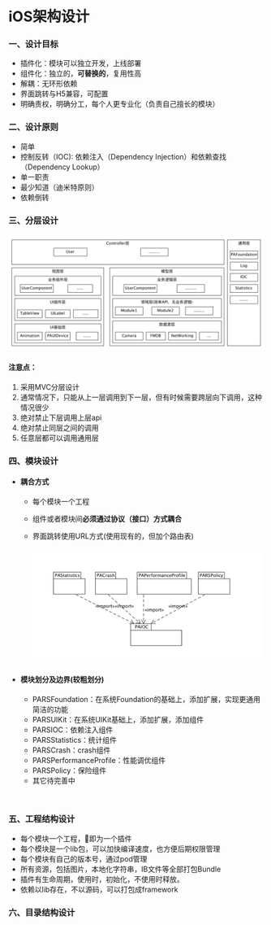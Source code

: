 # iOS架构设计

### 一、设计目标

* 插件化：模块可以独立开发，上线部署
* 组件化：独立的，**可替换的**，复用性高
* 解耦：无环形依赖
* 界面跳转与H5兼容，可配置
* 明确责权，明确分工，每个人更专业化（负责自己擅长的模块）



### 二、设计原则

* 简单
* 控制反转（IOC): 依赖注入（Dependency Injection）和依赖查找（Dependency Lookup）
* 单一职责
* 最少知道（迪米特原则）
* 依赖倒转 




### 三、分层设计

![img](https://github.com/linjinxing/iOSDocument/raw/master/Assets/uml/architecture/iOS_architecture_layer.png)

#### 	**注意点：**

1. 采用MVC分层设计
2. 通常情况下，只能从上一层调用到下一层，但有时候需要跨层向下调用，这种情况很少
3. 绝对禁止下层调用上层api
4. 绝对禁止同层之间的调用
5. 任意层都可以调用通用层

### 四、模块设计

* #### 耦合方式

  - 每个模块一个工程

  - 组件或者模块间**必须通过协议（接口）方式耦合**

  - 界面跳转使用URL方式(使用现有的，但加个路由表)

    ![img](https://github.com/linjinxing/iOSDocument/raw/master/Assets/uml/architecture/module_communication.png)

* #### 模块划分及边界(较粗划分)

  - PARSFoundation：在系统Foundation的基础上，添加扩展，实现更通用简洁的功能
  - PARSUIKit：在系统UIKit基础上，添加扩展，添加组件
  - PARSIOC：依赖注入组件
  - PARSStatistics：统计组件
  - PARSCrash：crash组件
  - PARSPerformanceProfile：性能调优组件
  - PARSPolicy：保险组件
  - 其它待完善中

  ​



### 五、工程结构设计

* 每个模块一个工程，即为一个插件
* 每个模块是一个lib包，可以加快编译速度，也方便后期权限管理
* 每个模块有自己的版本号，通过pod管理
* 所有资源，包括图片，本地化字符串，IB文件等全部打包Bundle
* 插件有生命周期，使用时，初始化，不使用时释放。
* 依赖以lib存在，不以源码，可以打包成framework



### 六、目录结构设计








